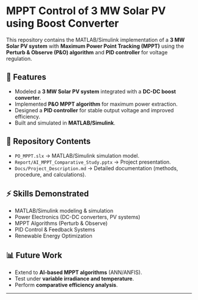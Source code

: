 # MPPT Control of 3 MW Solar PV using Boost Converter

This repository contains the MATLAB/Simulink implementation of a **3 MW Solar PV system** with **Maximum Power Point Tracking (MPPT)** using the **Perturb & Observe (P&O) algorithm** and **PID controller** for voltage regulation.  

## 🚀 Features
- Modeled a **3 MW Solar PV system** integrated with a **DC-DC boost converter**.  
- Implemented **P&O MPPT algorithm** for maximum power extraction.  
- Designed a **PID controller** for stable output voltage and improved efficiency.  
- Built and simulated in **MATLAB/Simulink**.  

## 📂 Repository Contents
- `PO_MPPT.slx` → MATLAB/Simulink simulation model.  
- `Report/AI_MPPT_Comparative_Study.pptx` → Project presentation.  
- `Docs/Project_Description.md` → Detailed documentation (methods, procedure, and calculations).  

## ⚡ Skills Demonstrated
- MATLAB/Simulink modeling & simulation  
- Power Electronics (DC-DC converters, PV systems)  
- MPPT Algorithms (Perturb & Observe)  
- PID Control & Feedback Systems  
- Renewable Energy Optimization  

## 📊 Future Work
- Extend to **AI-based MPPT algorithms** (ANN/ANFIS).  
- Test under **variable irradiance and temperature**.  
- Perform **comparative efficiency analysis**.  

---
